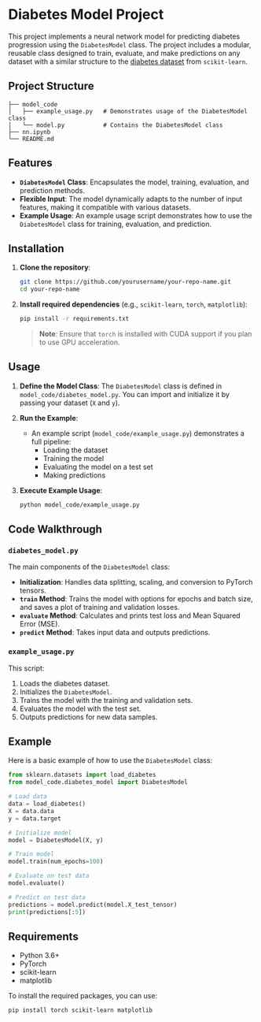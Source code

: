 
# Diabetes Model Project

This project implements a neural network model for predicting diabetes progression using the `DiabetesModel` class. The project includes a modular, reusable class designed to train, evaluate, and make predictions on any dataset with a similar structure to the [diabetes dataset](https://scikit-learn.org/stable/modules/generated/sklearn.datasets.load_diabetes.html) from `scikit-learn`.

## Project Structure

```
├── model_code
│   ├── example_usage.py   # Demonstrates usage of the DiabetesModel class
│   └── model.py           # Contains the DiabetesModel class
├── nn.ipynb
└── README.md
```

## Features

- **`DiabetesModel` Class**: Encapsulates the model, training, evaluation, and prediction methods.
- **Flexible Input**: The model dynamically adapts to the number of input features, making it compatible with various datasets.
- **Example Usage**: An example usage script demonstrates how to use the `DiabetesModel` class for training, evaluation, and prediction.

## Installation

1. **Clone the repository**:
    ```bash
    git clone https://github.com/yourusername/your-repo-name.git
    cd your-repo-name
    ```

2. **Install required dependencies** (e.g., `scikit-learn`, `torch`, `matplotlib`):
    ```bash
    pip install -r requirements.txt
    ```

   > **Note**: Ensure that `torch` is installed with CUDA support if you plan to use GPU acceleration. 

## Usage

1. **Define the Model Class**: The `DiabetesModel` class is defined in `model_code/diabetes_model.py`. You can import and initialize it by passing your dataset (`X` and `y`).

2. **Run the Example**:
   - An example script (`model_code/example_usage.py`) demonstrates a full pipeline:
     - Loading the dataset
     - Training the model
     - Evaluating the model on a test set
     - Making predictions

3. **Execute Example Usage**:
    ```bash
    python model_code/example_usage.py
    ```

## Code Walkthrough

### `diabetes_model.py`

The main components of the `DiabetesModel` class:

- **Initialization**: Handles data splitting, scaling, and conversion to PyTorch tensors.
- **`train` Method**: Trains the model with options for epochs and batch size, and saves a plot of training and validation losses.
- **`evaluate` Method**: Calculates and prints test loss and Mean Squared Error (MSE).
- **`predict` Method**: Takes input data and outputs predictions.

### `example_usage.py`

This script:
1. Loads the diabetes dataset.
2. Initializes the `DiabetesModel`.
3. Trains the model with the training and validation sets.
4. Evaluates the model with the test set.
5. Outputs predictions for new data samples.

## Example

Here is a basic example of how to use the `DiabetesModel` class:

```python
from sklearn.datasets import load_diabetes
from model_code.diabetes_model import DiabetesModel

# Load data
data = load_diabetes()
X = data.data
y = data.target

# Initialize model
model = DiabetesModel(X, y)

# Train model
model.train(num_epochs=100)

# Evaluate on test data
model.evaluate()

# Predict on test data
predictions = model.predict(model.X_test_tensor)
print(predictions[:5])
```

## Requirements

- Python 3.6+
- PyTorch
- scikit-learn
- matplotlib

To install the required packages, you can use:

```bash
pip install torch scikit-learn matplotlib
```

